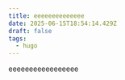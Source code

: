 ```yaml
---
title: eeeeeeeeeeeeee
date: 2025-06-15T18:54:14.429Z
draft: false
tags:
  - hugo
---
```

eeeeeeeeeeeeeeeee
